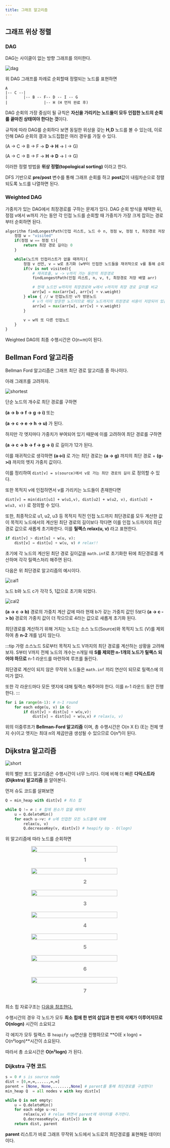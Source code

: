 ```yaml
---
title: 그래프 알고리즘
---
```


## 그래프 위상 정렬

### DAG

DAG는 사이클이 없는 방향 그래프를 의미한다.

![dag](../.vuepress/assets/algorithm/dag.jpg)

위 DAG 그래프를 차례로 순회할때 정렬되는 노드를 표현하면

```text
A
|-- C --|
|       |-- B -- F-- D -- I -- G
|                |-- H (H 먼저 완료 후)
```

DAG 순회의 가장 중심이 될 규칙은 **자신을 가리키는 노드들이 모두 인접한 노드의 순회를 끝마친 상태여야 한다는 것**이다.

규칙에 따라 DAG를 순회하다 보면 동일한 위상을 갖는 **H,D** 노드를 볼 수 있는데, 이로 인해 DAG 순회의 결과 노드집합은 여러 경우를 가질 수 있다.

(A -> C -> B -> F -> **D -> H** -> I -> G)

(A -> C -> B -> F -> **H -> D** -> I -> G)

이러한 정렬 방법을 **위상 정렬(topological sorting)** 이라고 한다.

DFS 기반으로 **pre/post** 변수를 통해 그래프 순회를 하고 **post**값이 내림차순으로 정렬 되도록 노드를 나열하면 된다.

### Weighted DAG

가중치가 있는 DAG에서 최장경로를 구하는 문제가 있다. DAG 순회 방식을 채택한 뒤, 정점 v에서 w까지 가는 동안 각 인접 노드를 순회할 때 가중치가 가장 크게 잡히는 경로부터 순회하면 된다.

```python
algorithm findLongestPath(인접 리스트, 노드 수 n, 정점 w, 정점 t, 최장경로 저장 배열 arr){
    정점 w = "visited"
    if(정점 w == 정점 t){
        return 최장 경로 길이는 0
    }

    while(노드의 인접리스트가 없을 때까지){
        정점 v 선언, v = w로 초기화 (w부터 인접한 노드들을 재귀적으로 v를 통해 순회할 예정)
        if(v is not visited){
            # 재귀호출, w -> v까지 가는 동안의 최장경로
            findLongestPath(인접 리스트, n, v, t, 최장경로 저장 배열 arr)

            # 현재 노드인 w까지의 최장경로와 w에서 v까지의 최장 경로 길이를 비교
            arr[w] = max(arr[w], arr[v] + v.weight)
        } else { // w 인접노드인 v가 방문노드
            # v가 이미 방문한 노드이므로 해당 노드까지의 최장경로 비용이 저장되어 있음
            arr[w] = max(arr[w], arr[v] + v.weight)
        }

        v = w의 또 다른 인접노드
    }
}
```

Weighted DAG의 최종 수행시간은 O(n+m)이 된다.

## Bellman Ford 알고리즘

Bellman Ford 알고리즘은 그래프 최단 경로 알고리즘 중 하나이다.

아래 그래프를 고려하자.

![shortest](../.vuepress/assets/algorithm/short.jpg)

단순 노드의 개수로 최단 경로를 구하면

**(a -> b -> f -> g -> i)** 또는

**(a -> c -> e -> h -> u)** 가 된다.

하지만 각 엣지마다 가중치가 부여되어 있기 때문에 이를 고려하여 최단 경로를 구하면

**(a -> c -> b -> f -> g -> i)** 로 길이가 12가 된다.

이를 재귀적으로 생각하면 **(a->i)** 로 가는 최단 경로는 **(a -> g)** 까지의 최단 경로 + **(g->i)** 까지의 엣지 가중치 값이다.

이를 정리하여 `dist[v] = s(source)에서 v로 가는 최단 경로의 길이` 로 정의할 수 있다.

또한 목적지 v에 인접하면서 v를 가리키는 노드들이 존재한다면

`dist[v] = min(dist[u1] + w(u1,v), dist[u2] + w(u2, v), dist[u3] + w(u3, v))` 로 정의할 수 있다.

또한, 최종적으로 u1, u2, u3 등 목적지 직전 인접 노드까지 최단경로를 모두 계산한 값이 목적지 노드에서의 계산된 최단 경로의 길이보다 작다면 이를 인접 노드까지의 최단 경로 값으로 새롭게 초기화한다. 이를 **릴랙스 relax(u, v)** 라고 표현한다.

```python
if dist[v] > dist[u] + w(u, v):
    dist[v] = dist[u] + w(u, v) # relax!!
```

초기에 각 노드의 계산된 최단 경로 길이값을 `math.inf`로 초기화한 뒤에 최단경로를 계산하며 각각 릴랙스처리 해주면 된다.

다음은 위 최단경로 알고리즘의 예시이다.

![cal1](../.vuepress/assets/algorithm/cal1.jpg)

노드 b와 노드 c가 각각 5, 1값으로 초기화 되었다.

![cal2](../.vuepress/assets/algorithm/cal2.jpg)

**(a -> c -> b)** 경로의 가중치 계산 값에 따라 현재 b가 갖는 가중치 값인 5보다 **(a -> c -> b)** 경로의 가중치 값이 더 작으므로 4라는 값으로 새롭게 초기화 된다.

최단경로를 계산하기 위해 거치는 노드는 소스 노드(Source)와 목적지 노드 (V)를 제외하여 총 **n-2** 개를 넘지 않는다.

:::tip
가령 소스노드 S로부터 목적지 노드 V까지의 최단 경로를 계산하는 상황을 고려해보자. S부터 V까지 전체 노드의 개수는 n개일 때
**S를 제외한 n-1개의 노드가 릴랙스 되어야 하므로** n-1 라운드를 마련하여 루프를 돌린다.

최단경로 계산이 되지 않은 무작위 노드들은 `math.inf` 끼리 연산이 되므로 릴랙스에 의미가 없다.

또한 각 라운드마다 모든 엣지에 대해 릴랙스 해주어야 한다. 이를 n-1 라운드 동안 진행한다.
:::

```python
for i in range(n-1): # n-1 round
    for each edge(u, v) in G:
        if dist[v] > dist[u] + w(u,v):
            dist[v] = dist[u] + w(u,v) # relax(u, v)
```

위의 이중루프가 **Bellman-Ford 알고리즘** 이며, 총 수행시간은 O(n X E) (E는 전체 엣지 수)이고 엣지는 최대 n의 제곱만큼 생성될 수 있으므로
O(n³)이 된다.

## Dijkstra 알고리즘

![short](../.vuepress/assets/algorithm/short.jpg)

위의 벨만 포드 알고리즘은 수행시간이 너무 느리다. 이에 비해 더 빠른 **다익스트라(Dijkstra) 알고리즘** 을 알아본다.

먼저 슈도 코드를 살펴보면

```python
Q = min_heap with dist[v] # 최소 힙

while Q != ∅ : # 힙에 원소가 없을 때까지
    u = Q.deleteMin()
    for each u->v: # u에 인접한 모든 노드들에 대해
        relax(u, v)
        Q.decreaseKey(v, dist[v]) # heapify Up - O(logn)
```

위 알고리즘에 따라 노드를 순회하면

<figure style="display:flex; align-items:center; flex-direction:column">
<img src="../.vuepress/assets/algorithm/d1.jpg" height="80%" width="80%"/>
<figcaption style="font-size:1rem; color:grey; font-weight:bold; margin-top:0.8rem; margin-bottom:1rem;">1</figcaption>

<img src="../.vuepress/assets/algorithm/d2.jpg" height="80%" width="80%"/>
<figcaption style="font-size:1rem; color:grey; font-weight:bold; margin-top:0.8rem; margin-bottom:1rem;">2</figcaption>
<img src="../.vuepress/assets/algorithm/d3.jpg" height="80%" width="80%"/>
<figcaption style="font-size:1rem; color:grey; font-weight:bold; margin-top:0.8rem; margin-bottom:1rem;">3</figcaption>
<img src="../.vuepress/assets/algorithm/d4.jpg" height="80%" width="80%"/>
<figcaption style="font-size:1rem; color:grey; font-weight:bold; margin-top:0.8rem; margin-bottom:1rem;">4</figcaption>
<img src="../.vuepress/assets/algorithm/d5.jpg" height="80%" width="80%"/>
<figcaption style="font-size:1rem; color:grey; font-weight:bold; margin-top:0.8rem; margin-bottom:1rem;">5</figcaption>
<img src="../.vuepress/assets/algorithm/d6.jpg" height="80%" width="80%"/>
<figcaption style="font-size:1rem; color:grey; font-weight:bold; margin-top:0.8rem; margin-bottom:1rem;">6</figcaption>
<img src="../.vuepress/assets/algorithm/d7.jpg" height="80%" width="80%"/>
<figcaption style="font-size:1rem; color:grey; font-weight:bold; margin-top:0.8rem; margin-bottom:1rem;">7</figcaption>
</figure>

최소 힙 자료구조는 [다음을 참조한다.](https://www.geeksforgeeks.org/min-heap-in-python/)

수행시간의 경우 각 노드가 모두 **최소 힙에 한 번의 삽입과 한 번의 삭제가 이루어지므로 O(nlogn)** 시간이 소요되고

각 에지가 모두 릴랙스 후 `heapify up`연산을 진행하므로 **O(E x logn) = O(n²logn)**시간이 소요된다.

따라서 총 소요시간은 **O(n²logn)** 가 된다.

### Dijkstra 구현 코드

```python
s = 0 # s is source node
dist = [0,∞,∞,.....,∞,∞]
parent = [None, None,.......,None] # parent를 통해 최단경로를 구성한다!
min_heap Q  = all nodes v with key dist[v]

while Q is not empty:
    u = Q.deleteMin()
    for each edge u->v:
        relax(u,v) # relax 하면서 parent에 데이터를 추가한다.
        Q.decreaseKey(v, dist[v]) in Q
    return dist, parent
```

**parent** 리스트가 바로 그래프 무작위 노드에서 노드로의 최단경로를 표현해둔 데이터이다.
